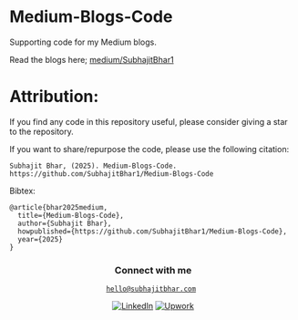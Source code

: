 # Medium-Blogs-Code
Supporting code for my Medium blogs.

Read the blogs here; [medium/SubhajitBhar1](https://medium.com/@subhajitbhar1)

# Attribution:

If you find any code in this repository useful, please consider giving a star to the repository.

If you want to share/repurpose the code, please use the following citation:

```
Subhajit Bhar, (2025). Medium-Blogs-Code. https://github.com/SubhajitBhar1/Medium-Blogs-Code
```

Bibtex:

```
@article{bhar2025medium,
  title={Medium-Blogs-Code},
  author={Subhajit Bhar},
  howpublished={https://github.com/SubhajitBhar1/Medium-Blogs-Code},
  year={2025}
}
```
<div align="center">
<h3 >Connect with me</h3>
<code><a href="mailto:hello@subhajitbhar.com">hello@subhajitbhar.com</a> </code>
<p></p>

[![LinkedIn](https://img.shields.io/badge/LinkedIn-0077B5?style=for-the-badge&logo=linkedin&logoColor=white)](https://www.linkedin.com/in/subhajitbhar1/)
[![Upwork](https://img.shields.io/badge/Upwork-6FDA44?style=for-the-badge&logo=upwork&logoColor=white)](https://www.upwork.com/freelancers/subhajitbhar1)
</div>
